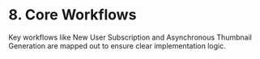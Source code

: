 # **8\. Core Workflows**

Key workflows like New User Subscription and Asynchronous Thumbnail Generation are mapped out to ensure clear implementation logic.
